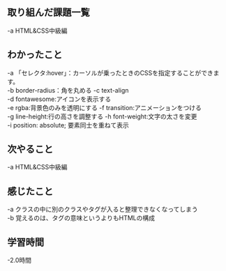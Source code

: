 ## 取り組んだ課題一覧  
-a  HTML&CSS中級編
## わかったこと
-a  「セレクタ:hover」：カーソルが乗ったときのCSSを指定することができます。  
-b  border-radius：角を丸める
-c  text-align  
-d  fontawesome:アイコンを表示する  
-e  rgba:背景色のみを透明にする
-f  transition:アニメーションをつける  
-g  line-height:行の高さを調整する
-h  font-weight:文字の太さを変更  
-i  position: absolute; 要素同士を重ねて表示  
## 次やること
-a  HTML&CSS中級編
## 感じたこと
-a  クラスの中に別のクラスやタグが入ると整理できなくなってしまう  
-b  覚えるのは、タグの意味というよりもHTMLの構成
## 学習時間
-2.0時間
